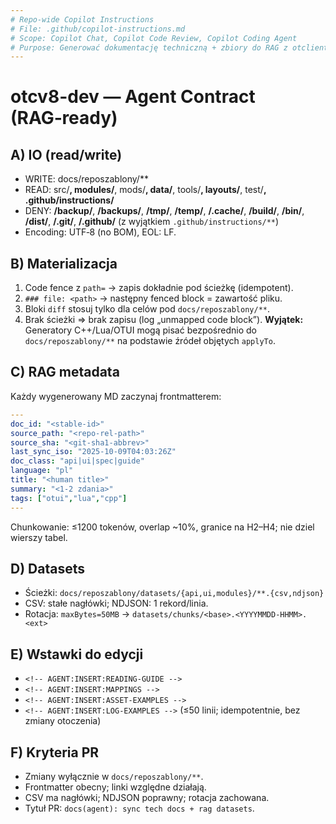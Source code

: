 ```yaml
---
# Repo-wide Copilot Instructions
# File: .github/copilot-instructions.md
# Scope: Copilot Chat, Copilot Code Review, Copilot Coding Agent
# Purpose: Generować dokumentację techniczną + zbiory do RAG z otclient v8 (dev) w sposób bezpieczny i deterministyczny.
---
```


# otcv8-dev — Agent Contract (RAG‑ready)

## A) IO (read/write)
- WRITE: docs/reposzablony/**
- READ: src/**, modules/**, mods/**, data/**, tools/**, layouts/**, test/**, .github/instructions/**
- DENY: **/backup/**, **/backups/**, **/tmp/**, **/temp/**, **/.cache/**, **/build/**, **/bin/**, **/dist/**, **/.git/**, **/.github/** (z wyjątkiem `.github/instructions/**`)
- Encoding: UTF‑8 (no BOM), EOL: LF.

## B) Materializacja
1) Code fence z `path=` → zapis dokładnie pod ścieżkę (idempotent).
2) `### file: <path>` → następny fenced block = zawartość pliku.
3) Bloki `diff` stosuj tylko dla celów pod `docs/reposzablony/**`.
4) Brak ścieżki ⇒ brak zapisu (log „unmapped code block”).
**Wyjątek:** Generatory C++/Lua/OTUI mogą pisać bezpośrednio do `docs/reposzablony/**` na podstawie źródeł objętych `applyTo`.

## C) RAG metadata
Każdy wygenerowany MD zaczynaj frontmatterem:
```yaml
---
doc_id: "<stable-id>"
source_path: "<repo-rel-path>"
source_sha: "<git-sha1-abbrev>"
last_sync_iso: "2025-10-09T04:03:26Z"
doc_class: "api|ui|spec|guide"
language: "pl"
title: "<human title>"
summary: "<1-2 zdania>"
tags: ["otui","lua","cpp"]
---
```
Chunkowanie: ≤1200 tokenów, overlap ~10%, granice na H2–H4; nie dziel wierszy tabel.

## D) Datasets
- Ścieżki: `docs/reposzablony/datasets/{api,ui,modules}/**.{csv,ndjson}`
- CSV: stałe nagłówki; NDJSON: 1 rekord/linia.
- Rotacja: `maxBytes=50MB` → `datasets/chunks/<base>.<YYYYMMDD-HHMM>.<ext>`

## E) Wstawki do edycji
- `<!-- AGENT:INSERT:READING-GUIDE -->`
- `<!-- AGENT:INSERT:MAPPINGS -->`
- `<!-- AGENT:INSERT:ASSET-EXAMPLES -->`
- `<!-- AGENT:INSERT:LOG-EXAMPLES -->`
(≤50 linii; idempotentnie, bez zmiany otoczenia)

## F) Kryteria PR
- Zmiany wyłącznie w `docs/reposzablony/**`.
- Frontmatter obecny; linki względne działają.
- CSV ma nagłówki; NDJSON poprawny; rotacja zachowana.
- Tytuł PR: `docs(agent): sync tech docs + rag datasets`.

